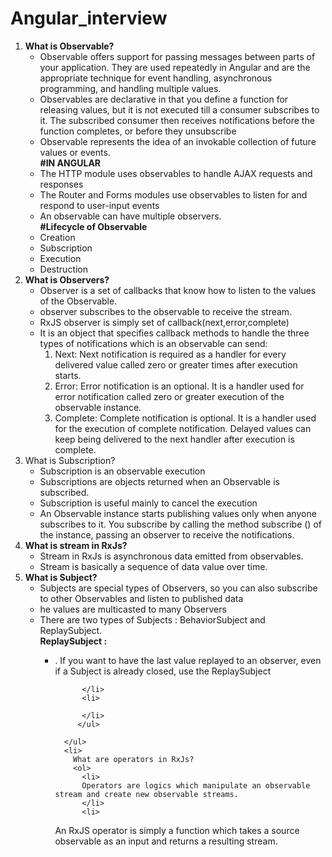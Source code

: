 # Angular_interview

<ol>
  <li>
    <b>What is Observable?</b>
    <ul>
      <li>Observable offers support for passing messages between parts of your application. They are used repeatedly in Angular and are the appropriate technique for event handling, asynchronous programming, and handling multiple values.</li>
         <li>Observables are declarative in that you define a function for releasing values, but it is not executed till a consumer subscribes to it. The subscribed consumer then receives notifications before the function completes, or before they unsubscribe</li>
      <li>Observable represents the idea of an invokable collection of future values or events.</li>
      <b>#IN ANGULAR</b>
      <li>
        The HTTP module uses observables to handle AJAX requests and responses
      </li>
      <li>The Router and Forms modules use observables to listen for and respond to user-input events</li>
      <li>An observable can have multiple observers.</li>
      <b> #Lifecycle of Observable</b>
      <li>Creation</li>
      <li>Subscription</li>
      <li>Execution</li>
      <li>Destruction</li>
    </ul>
  </li>
  <li>
    <b>What is Observers?</b>
    <ul>
      <li>
        Observer is a set of callbacks that know how to listen to the values of the Observable.
      </li>
      <li>
        observer subscribes to the observable to receive the stream.
      </li>
      <li>
      RxJS observer is simply set of callback(next,error,complete)
      </li>
      <li>
        It is an object that specifies callback methods to handle the three types of notifications which is an observable can send:
        <ol>
          <li>
            Next: Next notification is required as a handler for every delivered value called zero or greater times after execution starts.
          </li>
          <li>
            Error: Error notification is an optional. It is a handler used for error notification called zero or greater execution of the observable instance.
          </li>
          <li>
            Complete: Complete notification is optional. It is a handler used for the execution of complete notification. Delayed values can keep being delivered to the next handler after execution is complete.
          </li>
        </ol>
      </li>
    </ul>
  </li>
  <li>
    What is Subscription?
    <ul>
      <li>
        Subscription is an observable execution
      </li>
      <li>
        Subscriptions are objects returned when an Observable is subscribed.
      </li>
      <li>
        Subscription is useful mainly to cancel the execution
      </li>
      <li>
        An Observable instance starts publishing values only when anyone subscribes to it. You subscribe by calling the method subscribe () of the instance, passing an observer to receive the notifications.
      </li>
    </ul>
  </li>
  <li>
    <b>What is stream in RxJs?</b>
    <ul>
      <li>Stream in RxJs is asynchronous data emitted from observables.</li>
      <li>Stream is basically a sequence of data value over time.</li>
    </ul>
   </li>
    <li>
      <b>What is Subject?</b>
      <ul>
        <li>
        Subjects are special types of Observers, so you can also subscribe to other Observables and listen to published data
        </li>
        <li>
          he values are multicasted to many Observers
        </li>
        <li>There are two types of Subjects : BehaviorSubject and ReplaySubject.</li>
        <b>ReplaySubject :</b>
        <ul>
          <li>
          . If you want to have the last value replayed to an observer, even if a Subject is already closed, use the ReplaySubject
            
          </li>
          <li>
            
          </li>
         </ul>
        
      </ul>
      <li>
        What are operators in RxJs?
        <ol>
          <li>
          Operators are logics which manipulate an observable stream and create new observable streams.
          </li>
          <li>
            
An RxJS operator is simply a function which takes a source observable as an input and returns a resulting stream.
          </li>
        </ol>
  </li>
  </li>
<ol>
